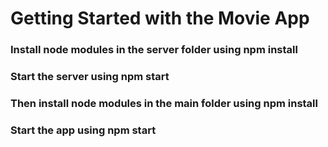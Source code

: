 # Getting Started with the Movie App

### Install node modules in the server folder using npm install

### Start the server using npm start

### Then install node modules in the main folder using npm install

### Start the app using npm start
